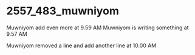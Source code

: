 # 2557_483_muwniyom

Muwniyom add even more at 9.59 AM
Muwniyom is writing something at 9.57 AM

Muwniyom removed a line and add another line at 10.00 AM
